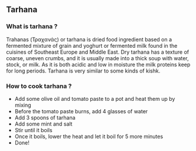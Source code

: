 ## Tarhana

### What is tarhana ?

Trahanas (Τραχανάς) or tarhana is dried food ingredient based on a fermented mixture of grain and yoghurt or fermented milk found in the cuisines of Southeast Europe and Middle East. Dry tarhana has a texture of coarse, uneven crumbs, and it is usually made into a thick soup with water, stock, or milk. As it is both acidic and low in moisture the milk proteins keep for long periods. Tarhana is very similar to some kinds of kishk.

### How to cook tarhana ?

* Add some olive oil and tomato paste to a pot and heat them up by mixing
* Before the tomato paste burns, add 4 glasses of water
* Add 3 spoons of tarhana
* Add some mint and salt
* Stir until it boils
* Once it boils, lower the heat and let it boil for 5 more minutes
* Done!
